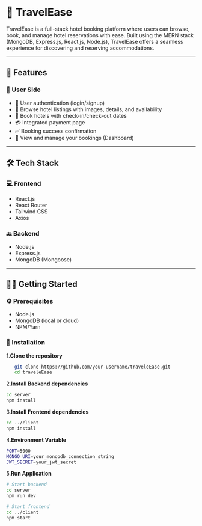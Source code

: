 # 🧳 TravelEase

TravelEase is a full-stack hotel booking platform where users can browse, book, and manage hotel reservations with ease. Built using the MERN stack (MongoDB, Express.js, React.js, Node.js), TravelEase offers a seamless experience for discovering and reserving accommodations.

---

## 🚀 Features

### 🧑 User Side
- 🔐 User authentication (login/signup)
- 🏨 Browse hotel listings with images, details, and availability
- 📅 Book hotels with check-in/check-out dates
- 💳 Integrated payment page
- ✅ Booking success confirmation
- 📂 View and manage your bookings (Dashboard)

---

## 🛠️ Tech Stack

### 💻 Frontend
- React.js
- React Router
- Tailwind CSS
- Axios

### 🔙 Backend
- Node.js
- Express.js
- MongoDB (Mongoose)
  
---


## 🧑‍💻 Getting Started

### ⚙️ Prerequisites
- Node.js
- MongoDB (local or cloud)
- NPM/Yarn

### 🔧 Installation

1.**Clone the repository**
```bash
   git clone https://github.com/your-username/traveleEase.git
   cd traveleEase
```
2.**Install Backend dependencies**
```bash
cd server
npm install
```
3.**Install Frontend dependencies**
```bash
cd ../client
npm install
```
4.**Environment Variable**
```bash
PORT=5000
MONGO_URI=your_mongodb_connection_string
JWT_SECRET=your_jwt_secret
```
5.**Run Application**
```bash
# Start backend
cd server
npm run dev

# Start frontend
cd ../client
npm start
```


